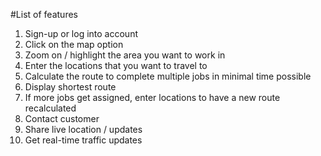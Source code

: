 #List of features
1. Sign-up or log into account
2. Click on the map option
3. Zoom on / highlight the area you want to work in
4. Enter the locations that you want to travel to
5. Calculate the route to complete multiple jobs in minimal time possible
6. Display shortest route
7. If more jobs get assigned, enter locations to have a new route recalculated
8. Contact customer
9. Share live location / updates
10. Get real-time traffic updates
